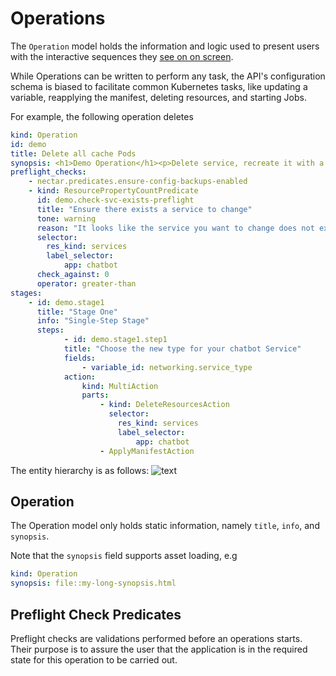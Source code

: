 # Operations


The `Operation` model holds the information and logic 
used to present users with the interactive sequences
they [see on on screen](features.md).

While Operations can be written to perform any task, the API's
configuration schema is biased to facilitate common Kubernetes
tasks, like updating a variable, reapplying the manifest,
deleting resources, and starting Jobs.


For example, the following operation deletes 

```yaml
kind: Operation
id: demo
title: Delete all cache Pods
synopsis: <h1>Demo Operation</h1><p>Delete service, recreate it with a new type.</p>
preflight_checks:
	- nectar.predicates.ensure-config-backups-enabled
	- kind: ResourcePropertyCountPredicate
	  id: demo.check-svc-exists-preflight
	  title: "Ensure there exists a service to change"
	  tone: warning
	  reason: "It looks like the service you want to change does not exist."
	  selector:
	  	res_kind: services
	  	label_selector:
	  		app: chatbot
	  check_against: 0
	  operator: greater-than
stages:
	- id: demo.stage1
	  title: "Stage One"
	  info: "Single-Step Stage"
	  steps:
			- id: demo.stage1.step1
		  	title: "Choose the new type for your chatbot Service"
	  	  	fields:
	  	  		- variable_id: networking.service_type
	  	  	action: 
		  	  	kind: MultiAction
		  	  	parts:
	  		  		- kind: DeleteResourcesAction
					  selector:
					  	res_kind: services
				  		label_selector:
				  			app: chatbot
			  		- ApplyManifestAction

```


The entity hierarchy is
as follows:
![text](https://storage.googleapis.com/nectar-mosaic-public/images/operation-hierarchy%20(2).png)

## Operation

The Operation model only holds static information, namely `title`, `info`, and `synopsis`.

Note that the `synopsis` field supports asset loading, e.g
```yaml
kind: Operation
synopsis: file::my-long-synopsis.html
```


## Preflight Check Predicates

Preflight checks are validations performed before an operations starts.
Their purpose is to assure the user that the application is in the required
state for this operation to be carried out.


  
